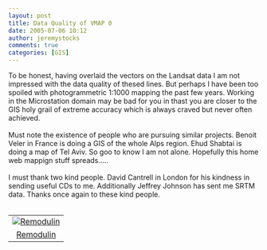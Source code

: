 ```yaml
---
layout: post
title: Data Quality of VMAP 0
date: 2005-07-06 10:12
author: jeremystocks
comments: true
categories: [GIS]
---
```

To be honest, having overlaid the vectors on the Landsat data I am not impressed with the data quality of thesed lines. But perhaps I have been too spoiled with photogrammetric 1:1000 mapping the past few years. Working in the Microstation domain may be bad for you in thast you are closer to the GIS holy grail of extreme accuracy which is always craved but never often achieved.<br /><br />Must note the existence of people who are pursuing similar projects. Benoit Veler in France is doing a GIS of the whole Alps region. Ehud Shabtai is doing a map of Tel Aviv. So goo to know I am not alone. Hopefully this home web mappign stuff spreads.....<br /><br />I must thank two kind people. David Cantrell in London for his kindness in sending useful CDs to me. Additionally Jeffrey Johnson has sent me SRTM data. Thanks once again to these kind people.<br /><br /><TABLE border='0' cellspacing='0'><TR><TD><a href='http://www.pph-net.org'><img border='0' src='http://flaxmanconsultancy.com/counters/countme.php?count=http://wherethehellisit.blogspot.com/' alt='Remodulin'></a></TD></TR><TR><TD align="center"><font size='xx-small'><a href='http://www.pph-net.org'>Remodulin</a></font></TD></TR></TABLE>
